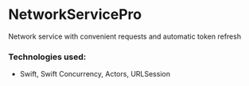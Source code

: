 # NetworkServicePro
Network service with convenient requests and automatic token refresh

### Technologies used:
* Swift, Swift Concurrency, Actors, URLSession
